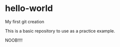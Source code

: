 # hello-world
My first git creation

This is a basic repository to use as a practice example.

NOOB!!!!
